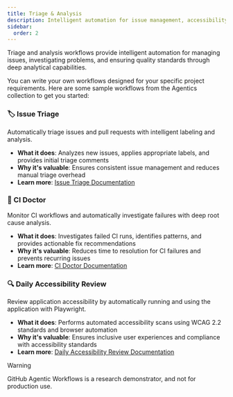 ```yaml
---
title: Triage & Analysis
description: Intelligent automation for issue management, accessibility reviews, and CI failure investigation
sidebar:
  order: 2
---
```


Triage and analysis workflows provide intelligent automation for managing issues, investigating problems, and ensuring quality standards through deep analytical capabilities.

You can write your own workflows designed for your specific project requirements. Here are some sample workflows from the Agentics collection to get you started:

### 🏷️ Issue Triage
Automatically triage issues and pull requests with intelligent labeling and analysis.

- **What it does**: Analyzes new issues, applies appropriate labels, and provides initial triage comments
- **Why it's valuable**: Ensures consistent issue management and reduces manual triage overhead
- **Learn more**: [Issue Triage Documentation](https://github.com/githubnext/agentics/blob/main/docs/issue-triage.md)

### 🏥 CI Doctor
Monitor CI workflows and automatically investigate failures with deep root cause analysis.

- **What it does**: Investigates failed CI runs, identifies patterns, and provides actionable fix recommendations
- **Why it's valuable**: Reduces time to resolution for CI failures and prevents recurring issues
- **Learn more**: [CI Doctor Documentation](https://github.com/githubnext/agentics/blob/main/docs/ci-doctor.md)

### 🔍 Daily Accessibility Review
Review application accessibility by automatically running and using the application with Playwright.

- **What it does**: Performs automated accessibility scans using WCAG 2.2 standards and browser automation
- **Why it's valuable**: Ensures inclusive user experiences and compliance with accessibility standards
- **Learn more**: [Daily Accessibility Review Documentation](https://github.com/githubnext/agentics/blob/main/docs/daily-accessibility-review.md)

> [!WARNING]
> GitHub Agentic Workflows is a research demonstrator, and not for production use.


